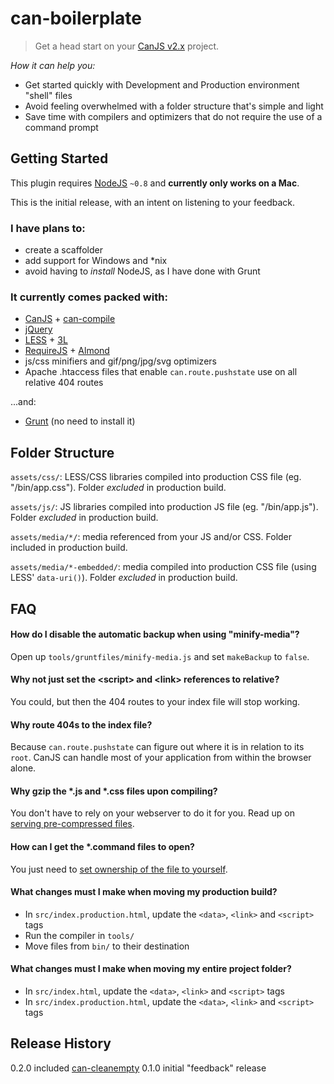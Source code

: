 # can-boilerplate

> Get a head start on your [CanJS v2.x](https://github.com/bitovi/canjs/) project.

_How it can help you:_
* Get started quickly with Development and Production environment "shell" files
* Avoid feeling overwhelmed with a folder structure that's simple and light
* Save time with compilers and optimizers that do not require the use of a command prompt


## Getting Started

This plugin requires [NodeJS](http://nodejs.org/) `~0.8` and **currently only works on a Mac**.

This is the initial release, with an intent on listening to your feedback.

### I have plans to:
* create a scaffolder
* add support for Windows and \*nix
* avoid having to _install_ NodeJS, as I have done with Grunt

### It currently comes packed with:
* [CanJS](http://canjs.com/) + [can-compile](https://github.com/daffl/can-compile)
* [jQuery](http://jquery.com/)
* [LESS](http://lesscss.org/) + [3L](http://mateuszkocz.github.io/3l/)
* [RequireJS](http://requirejs.org/) + [Almond](https://github.com/jrburke/almond)
* js/css minifiers and gif/png/jpg/svg optimizers
* Apache .htaccess files that enable `can.route.pushstate` use on all relative 404 routes

...and:
* [Grunt](http://gruntjs.com/) (no need to install it)


## Folder Structure
`assets/css/`: LESS/CSS libraries compiled into production CSS file (eg. "/bin/app.css"). Folder _excluded_ in production build.

`assets/js/`: JS libraries compiled into production JS file (eg. "/bin/app.js"). Folder _excluded_ in production build.

`assets/media/*/`: media referenced from your JS and/or CSS. Folder included in production build.

`assets/media/*-embedded/`: media compiled into production CSS file (using LESS' `data-uri()`). Folder _excluded_ in production build.


## FAQ
#### How do I disable the automatic backup when using "minify-media"?
Open up `tools/gruntfiles/minify-media.js` and set `makeBackup` to `false`.

#### Why not just set the \<script> and \<link> references to relative?
You could, but then the 404 routes to your index file will stop working.

#### Why route 404s to the index file?
Because `can.route.pushstate` can figure out where it is in relation to its `root`. CanJS can handle most of your application from within the browser alone.

#### Why gzip the *.js and *.css files upon compiling?
You don't have to rely on your webserver to do it for you. Read up on [serving pre-compressed files](http://blog.alien109.com/2009/03/17/gzip-your-javascript/).

#### How can I get the *.command files to open?
You just need to [set ownership of the file to yourself](https://discussions.apple.com/message/16030281#16030281).

#### What changes must I make when moving my production build?
* In `src/index.production.html`, update the `<data>`, `<link>` and `<script>` tags
* Run the compiler in `tools/`
* Move files from `bin/` to their destination

#### What changes must I make when moving my entire project folder?
* In `src/index.html`, update the `<data>`, `<link>` and `<script>` tags
* In `src/index.production.html`, update the `<data>`, `<link>` and `<script>` tags


## Release History
0.2.0 included [can-cleanempty](https://github.com/stevenvachon/can-cleanempty)
0.1.0 initial "feedback" release
